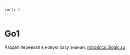 ```yaml
---
sort: 3
---
```



# Go1


Раздел переехал в новую базу знаний: [robodocs.3logic.ru](https://robodocs.3logic.ru)
